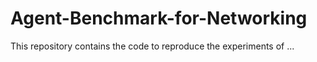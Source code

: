 # Agent-Benchmark-for-Networking
This repository contains the code to reproduce the experiments of ...
